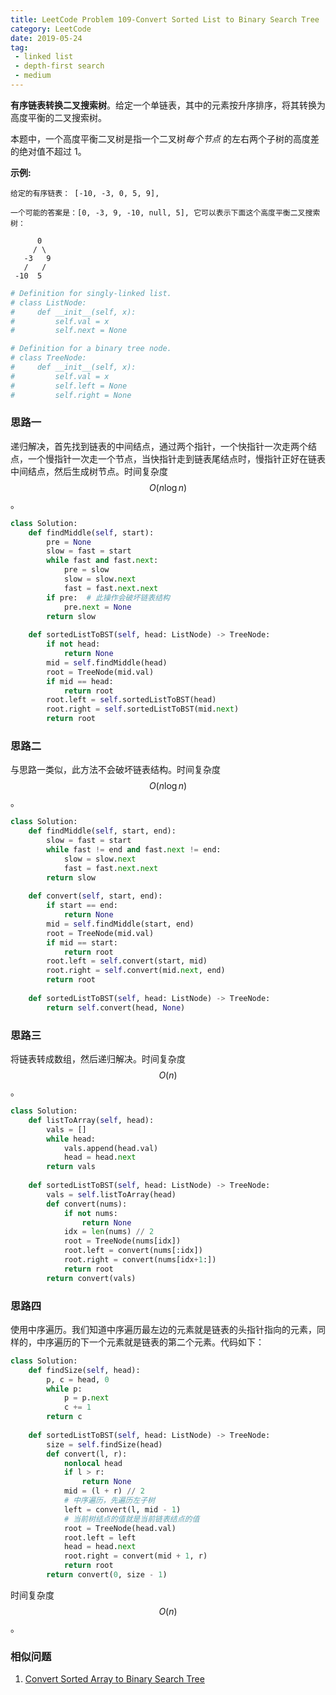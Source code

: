 ```yaml
---
title: LeetCode Problem 109-Convert Sorted List to Binary Search Tree
category: LeetCode
date: 2019-05-24
tag:
 - linked list
 - depth-first search
 - medium
---
```


**有序链表转换二叉搜索树**。给定一个单链表，其中的元素按升序排序，将其转换为高度平衡的二叉搜索树。

本题中，一个高度平衡二叉树是指一个二叉树*每个节点* 的左右两个子树的高度差的绝对值不超过 1。

<!-- more -->

**示例:**

```
给定的有序链表： [-10, -3, 0, 5, 9],

一个可能的答案是：[0, -3, 9, -10, null, 5], 它可以表示下面这个高度平衡二叉搜索树：

      0
     / \
   -3   9
   /   /
 -10  5
```

```python
# Definition for singly-linked list.
# class ListNode:
#     def __init__(self, x):
#         self.val = x
#         self.next = None

# Definition for a binary tree node.
# class TreeNode:
#     def __init__(self, x):
#         self.val = x
#         self.left = None
#         self.right = None
```

### 思路一

递归解决，首先找到链表的中间结点，通过两个指针，一个快指针一次走两个结点，一个慢指针一次走一个节点，当快指针走到链表尾结点时，慢指针正好在链表中间结点，然后生成树节点。时间复杂度 $$O(n \log n)$$。

```python
class Solution:
    def findMiddle(self, start):
        pre = None
        slow = fast = start
        while fast and fast.next:
            pre = slow
            slow = slow.next
            fast = fast.next.next
        if pre:  # 此操作会破坏链表结构
            pre.next = None
        return slow
        
    def sortedListToBST(self, head: ListNode) -> TreeNode:
        if not head:
            return None
        mid = self.findMiddle(head)
        root = TreeNode(mid.val)
        if mid == head:
            return root
        root.left = self.sortedListToBST(head)
        root.right = self.sortedListToBST(mid.next)
        return root
```

### 思路二

与思路一类似，此方法不会破坏链表结构。时间复杂度 $$O(n \log n)$$。

```python
class Solution:
    def findMiddle(self, start, end):
        slow = fast = start
        while fast != end and fast.next != end:
            slow = slow.next
            fast = fast.next.next
        return slow
    
    def convert(self, start, end):
        if start == end:
            return None
        mid = self.findMiddle(start, end)
        root = TreeNode(mid.val)
        if mid == start:
            return root
        root.left = self.convert(start, mid)
        root.right = self.convert(mid.next, end)
        return root
        
    def sortedListToBST(self, head: ListNode) -> TreeNode:
        return self.convert(head, None)
```

### 思路三

将链表转成数组，然后递归解决。时间复杂度 $$O(n)$$。

```python
class Solution:
    def listToArray(self, head):
        vals = []
        while head:
            vals.append(head.val)
            head = head.next
        return vals
        
    def sortedListToBST(self, head: ListNode) -> TreeNode:
        vals = self.listToArray(head)
        def convert(nums):
            if not nums:
                return None
            idx = len(nums) // 2
            root = TreeNode(nums[idx])
            root.left = convert(nums[:idx])
            root.right = convert(nums[idx+1:])
            return root
        return convert(vals)
```

### 思路四

使用中序遍历。我们知道中序遍历最左边的元素就是链表的头指针指向的元素，同样的，中序遍历的下一个元素就是链表的第二个元素。代码如下：

```python
class Solution:
    def findSize(self, head):
        p, c = head, 0
        while p:
            p = p.next
            c += 1
        return c
        
    def sortedListToBST(self, head: ListNode) -> TreeNode:
        size = self.findSize(head)
        def convert(l, r):
            nonlocal head
            if l > r:
                return None
            mid = (l + r) // 2
            # 中序遍历，先遍历左子树
            left = convert(l, mid - 1)
            # 当前树结点的值就是当前链表结点的值
            root = TreeNode(head.val)
            root.left = left
            head = head.next
            root.right = convert(mid + 1, r)
            return root
        return convert(0, size - 1)
```

时间复杂度 $$O(n)$$。

### 相似问题

1. [Convert Sorted Array to Binary Search Tree](https://wendellgul.github.io/leetcode/2019/05/22/LeetCode-Problem-108-Convert-Sorted-Array-to-Binary-Search-Tree/)
